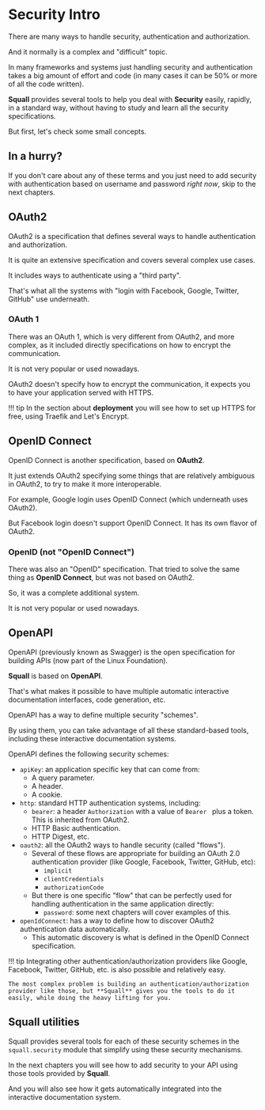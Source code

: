 # Security Intro

There are many ways to handle security, authentication and authorization.

And it normally is a complex and "difficult" topic.

In many frameworks and systems just handling security and authentication takes a big amount of effort and code (in many cases it can be 50% or more of all the code written).

**Squall** provides several tools to help you deal with **Security** easily, rapidly, in a standard way, without having to study and learn all the security specifications.

But first, let's check some small concepts.

## In a hurry?

If you don't care about any of these terms and you just need to add security with authentication based on username and password *right now*, skip to the next chapters.

## OAuth2

OAuth2 is a specification that defines several ways to handle authentication and authorization.

It is quite an extensive specification and covers several complex use cases.

It includes ways to authenticate using a "third party".

That's what all the systems with "login with Facebook, Google, Twitter, GitHub" use underneath.

### OAuth 1

There was an OAuth 1, which is very different from OAuth2, and more complex, as it included directly specifications on how to encrypt the communication.

It is not very popular or used nowadays.

OAuth2 doesn't specify how to encrypt the communication, it expects you to have your application served with HTTPS.

!!! tip
    In the section about **deployment** you will see how to set up HTTPS for free, using Traefik and Let's Encrypt.


## OpenID Connect

OpenID Connect is another specification, based on **OAuth2**.

It just extends OAuth2 specifying some things that are relatively ambiguous in OAuth2, to try to make it more interoperable.

For example, Google login uses OpenID Connect (which underneath uses OAuth2).

But Facebook login doesn't support OpenID Connect. It has its own flavor of OAuth2.

### OpenID (not "OpenID Connect")

There was also an "OpenID" specification. That tried to solve the same thing as **OpenID Connect**, but was not based on OAuth2.

So, it was a complete additional system.

It is not very popular or used nowadays.

## OpenAPI

OpenAPI (previously known as Swagger) is the open specification for building APIs (now part of the Linux Foundation).

**Squall** is based on **OpenAPI**.

That's what makes it possible to have multiple automatic interactive documentation interfaces, code generation, etc.

OpenAPI has a way to define multiple security "schemes".

By using them, you can take advantage of all these standard-based tools, including these interactive documentation systems.

OpenAPI defines the following security schemes:

* `apiKey`: an application specific key that can come from:
    * A query parameter.
    * A header.
    * A cookie.
* `http`: standard HTTP authentication systems, including:
    * `bearer`: a header `Authorization` with a value of `Bearer ` plus a token. This is inherited from OAuth2.
    * HTTP Basic authentication.
    * HTTP Digest, etc.
* `oauth2`: all the OAuth2 ways to handle security (called "flows").
    * Several of these flows are appropriate for building an OAuth 2.0 authentication provider (like Google, Facebook, Twitter, GitHub, etc):
        * `implicit`
        * `clientCredentials`
        * `authorizationCode`
    * But there is one specific "flow" that can be perfectly used for handling authentication in the same application directly:
        * `password`: some next chapters will cover examples of this.
* `openIdConnect`: has a way to define how to discover OAuth2 authentication data automatically.
    * This automatic discovery is what is defined in the OpenID Connect specification.


!!! tip
    Integrating other authentication/authorization providers like Google, Facebook, Twitter, GitHub, etc. is also possible and relatively easy.

    The most complex problem is building an authentication/authorization provider like those, but **Squall** gives you the tools to do it easily, while doing the heavy lifting for you.

## **Squall** utilities

Squall provides several tools for each of these security schemes in the `squall.security` module that simplify using these security mechanisms.

In the next chapters you will see how to add security to your API using those tools provided by **Squall**.

And you will also see how it gets automatically integrated into the interactive documentation system.
